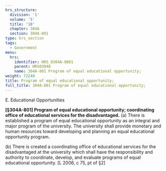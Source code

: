 ```yaml
---
hrs_structure:
  division: '1'
  volume: '5'
  title: '18'
  chapter: 304A
  section: 304A-801
type: hrs_section
tags:
  - Government
menu:
  hrs:
    identifier: HRS_0304A-0801
    parent: HRS0304A
    name: 304A-801 Program of equal educational opportunity;
weight: 72240
title: Program of equal educational opportunity;
full_title: 304A-801 Program of equal educational opportunity;
---
```

E. Educational Opportunities

**[§304A-801] Program of equal educational opportunity; coordinating office of educational services for the disadvantaged.** (a) There is established a program of equal educational opportunity as an integral and major program of the university. The university shall provide monetary and human resources toward developing and planning an equal educational opportunity program.

(b) There is created a coordinating office of educational services for the disadvantaged at the university which shall have the responsibility and authority to coordinate, develop, and evaluate programs of equal educational opportunity. [L 2006, c 75, pt of §2]